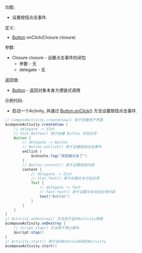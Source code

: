 功能:

+ 设置按钮点击事件.

定义:

+ [Button](/API/UI/Compose/Widget/Button/README.md) onClick(Closure closure)

参数:

+ Closure closure - 设置点击事件的闭包
    + 参数 - 无
    + delegate - 无

返回值:

+ [Button](/API/UI/Compose/Widget/Button/README.md) - 返回对象本身方便链式调用

示例代码:

+ 启动一个Activity, 并通过 [Button.onClick()](/API/UI/Compose/Widget/Button/README.md?id=onClick) 方法设置按钮点击事件.

```groovy
// ComposeActivity.createView() 用于创建用户界面
$composeActivity.createView {
    // delegate -> Slot
    // Slot.Button() 用于创建 Button 可组合项
    Button {
        // delegate -> Button
        // Button.onClick() 用于设置按钮点击事件
        onClick {
            $console.log("按钮被点击了")
        }
        // Button.content() 用于设置按钮内容
        content {
            // delegate -> Slot
            // Slot.Text() 用于创建文本可组合项
            Text {
                // delegate -> Text
                // Text.text() 用于设置文本可组合项内容
                text("Button")
            }
        }
    }
}
// Activity.onDestroy() 方法用于监听Activity销毁
$composeActivity.onDestroy {
    // Script.stop() 方法用于停止脚本
    $script.stop()
}
// Activity.start() 用于启动Android系统的Activity
$composeActivity.start()
```